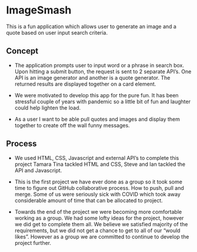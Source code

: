 # ImageSmash

This is a fun application which allows user to generate an image and a quote based on user input search criteria.

## Concept

- The application prompts user to input word or a phrase in search box. Upon hitting a submit button, the request is sent to 2 separate API’s. One API is an  image generator and another is a quote generator. The returned results are displayed together on a card element.

- We were motivated to develop this app for the pure fun.  It has been stressful couple of years with pandemic so a little bit of fun and laughter could help lighten the load.

- As a user I want to be able pull quotes and images and display them together to create off the wall funny messages.

## Process

- We used HTML, CSS, Javascript and external API’s to complete this project Tamara Tina tackled HTML and CSS, Steve and Ian tackled the API and Javascript. 

- This is the first project we have ever done as a group so it took some time to figure out GitHub collaborative process.  How to push, pull and merge. Some of us were seriously sick with COVID which took away considerable amount of time that can be allocated to project. 

- Towards the end of the project we were becoming more comfortable working as a group. We had some lofty ideas for the project, however we did get to complete them all.  We believe we satisfied majority of the requirements, but we did not get a chance to get to all of our “would likes”. However as a group we are committed to continue to develop the project further.

